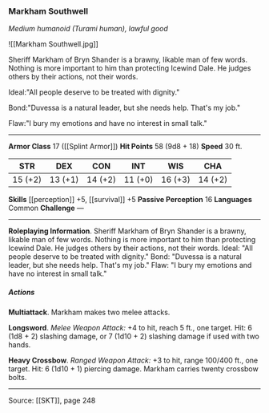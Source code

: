 ### Markham Southwell
_Medium humanoid (Turami human), lawful good_

![[Markham Southwell.jpg]]

Sheriff Markham of Bryn Shander is a brawny, likable man of few words. Nothing is more important to him than protecting Icewind Dale. He judges others by their actions, not their words.

Ideal:"All people deserve to be treated with dignity."

Bond:"Duvessa is a natural leader, but she needs help. That's my job."

Flaw:"I bury my emotions and have no interest in small talk."






---

**Armor Class** 17 ([[Splint Armor]])
**Hit Points** 58 (9d8 + 18)
**Speed** 30 ft.

| STR     | DEX     | CON     | INT     | WIS     | CHA     |
|---------|---------|---------|---------|---------|---------|
| 15 (+2) | 13 (+1) | 14 (+2) | 11 (+0) | 16 (+3) | 14 (+2) |

**Skills** [[perception]] +5, [[survival]] +5
**Passive Perception** 16
**Languages** Common
**Challenge** —

---

**Roleplaying Information**. Sheriff Markham of Bryn Shander is a brawny, likable man of few words. Nothing is more important to him than protecting Icewind Dale. He judges others by their actions, not their words. Ideal: "All people deserve to be treated with dignity." Bond: "Duvessa is a natural leader, but she needs help. That's my job." Flaw: "I bury my emotions and have no interest in small talk."

##### Actions
**Multiattack**. Markham makes two melee attacks.

**Longsword**. _Melee Weapon Attack:_ +4 to hit, reach 5 ft., one target. Hit: 6 (1d8 + 2) slashing damage, or 7 (1d10 + 2) slashing damage if used with two hands.

**Heavy Crossbow**. _Ranged Weapon Attack:_ +3 to hit, range 100/400 ft., one target. Hit: 6 (1d10 + 1) piercing damage. Markham carries twenty crossbow bolts.


---

Source: [[SKT]], page 248